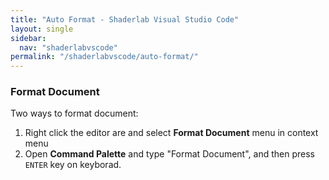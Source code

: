 ```yaml
---
title: "Auto Format - Shaderlab Visual Studio Code"
layout: single
sidebar:
  nav: "shaderlabvscode"
permalink: "/shaderlabvscode/auto-format/"
---
```


### Format Document

Two ways to format document:

1. Right click the editor are and select __Format Document__ menu in context menu  
2. Open __Command Palette__ and type "Format Document", and then press `ENTER` key on keyborad.